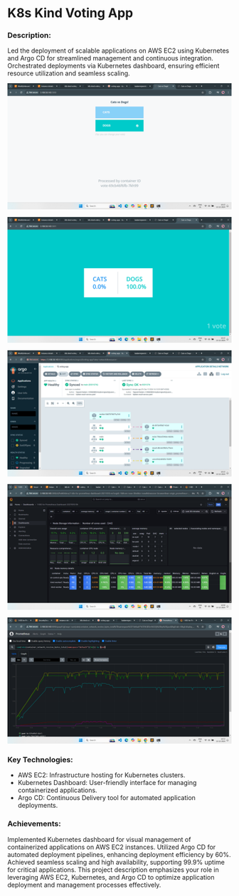 # K8s Kind Voting App

### Description: 

Led the deployment of scalable applications on AWS EC2 using Kubernetes and Argo CD for streamlined management and continuous integration. Orchestrated deployments via Kubernetes dashboard, ensuring efficient resource utilization and seamless scaling.



![img alt](https://github.com/kadamvignesh/k8s-kind-voting-app/blob/main/Screenshot%20(115).png?raw=true)

![img alt](https://github.com/kadamvignesh/k8s-kind-voting-app/blob/main/Screenshot%20(114).png?raw=true)


![img alt](https://github.com/kadamvignesh/k8s-kind-voting-app/blob/main/Screenshot%20(116).png?raw=true)


![img alt](https://github.com/kadamvignesh/k8s-kind-voting-app/blob/main/Screenshot%20(119).png?raw=true)


![img alt](https://github.com/kadamvignesh/k8s-kind-voting-app/blob/main/Screenshot%20(121).png?raw=true)





### Key Technologies:

* AWS EC2: Infrastructure hosting for Kubernetes clusters.
* Kubernetes Dashboard: User-friendly interface for managing containerized applications.
* Argo CD: Continuous Delivery tool for automated application deployments.

### Achievements:

Implemented Kubernetes dashboard for visual management of containerized applications on AWS EC2 instances.
Utilized Argo CD for automated deployment pipelines, enhancing deployment efficiency by 60%.
Achieved seamless scaling and high availability, supporting 99.9% uptime for critical applications.
This project description emphasizes your role in leveraging AWS EC2, Kubernetes, and Argo CD to optimize application deployment and management processes effectively.




